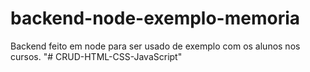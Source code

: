 # backend-node-exemplo-memoria
Backend feito em node para ser usado de exemplo com os alunos nos cursos.
"# CRUD-HTML-CSS-JavaScript" 
